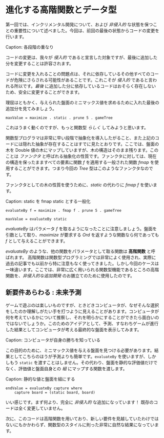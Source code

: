# 進化する高階関数とデータ型

第一回では、インクリメンタル開発について、および _非侵入的_ な状態を保つことの重要性について述べました。今回は、前回の最後の状態からコードの変更を行います。

Caption: 各段階の重なり

コードの変更は、我々が _侵入的_ であると宣言した対象ですが、最後に追加した分を変更することは許容されます。

コードに変更を入れることの問題点は、それに依存しているその他すべてのコードが危険にさらされる可能性があることです。これこそが _侵入的_ であると言われる所以です。_最後_ に追加した分に依存しているコードはおそらく存在しないため、安全に変更することができます。

理屈はともかく、与えられた盤面のミニマックス値を求めるために入れた最後の追加分を見てみましょう。

```
maxValue = maximize . static . prune 5 . gameTree
```

これはうまく動くのですが、もっと関数型 _らしく_ してみようと思います。

関数型プログラマは非常に早い段階で抽象化を導入したがること、また上記のコードには隠れた抽象が存在することはすでに見たとおりです。ここでは、盤面の木を Double 値の木にマップしていますが、木の構造はそのまま残ります。このことは _ファンクタ_ と呼ばれる抽象化の性質です。ファンクタに対しては、現在の構造を保ったまますべての要素に関数 _f_ を適用する一般された関数 _fmap_ を使用することができます。つまり今回の _Tree_ 型はこのようなファンクタなのです。

ファンクタとしての木の性質を使うために、_static_ の代わりに _fmap f_ を使います。

Caption: static を fmap static とする一般化

```
evaluateBy f = maximize . fmap f . prune 5 . gameTree

maxValue = evaluateBy static
```

_evaluateBy_ はパラメータ _f_ を取るようになったことに注意しましょう。盤面を引数として取り、_maximize_ が要求する _Ord_ を返すような関数なら何であっても _f_ として与えることができます。

_evaluateBy_ のような、他の関数をパラメータとして取る関数は __高階関数__ と呼ばれます。
高階関数は関数型プログラミングでは非常によく使用され、実際に過去の記事でも以前から特に注意もなく使ってきました。しかし今回のケースは一味違います。ここでは、非常に広く用いられる関数型機能であるところの高階関数を、_非侵入的な追加開発_ のお膳立てのために使用したのです。

## 新要件あらわる : 未来予測

ゲームで遊ぶのは楽しいものですが、ときどきコンピュータが、なぜそんな選択をしたのか理解しがたい手を打つように見えることがあります。コンピュータが何を考えているかについて推察し、それを明らかにすることができたら面白いのではないでしょうか。このためのアイデアとして、予測、すなわちゲームが進行した結果としてコンピュータが考える最終的な盤面を表示してみます。

Caption: コンピュータが自身の勝ちを知っている

この目的のために、ミニマックス値を与える盤面を見つける必要があります。結果としてこちらのほうが予測よりも簡単です。`evaluateBy` を使いますが、しかしもう `static` を渡すことはしません。その代わり、盤面を静的な評価値だけでなく、評価値と盤面自身との _組_ にマップする関数を渡します。

Caption: 静的な値と盤面を組にする

```
endValue = evaluateBy capture where
    capture board = (static board, board)
```

いい感じです。まず何より、完全に _非侵入的_ な追加になっています！ 既存のコードは全く変更していません。

次に、このコードは高階関数を用いており、新しい要件を見越していたわけではないにもかかわらず、関数型のスタイルに則った非常に自然な結果になっています。
